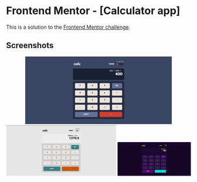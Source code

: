 # Frontend Mentor - [Calculator app]

This is a solution to the [Frontend Mentor challenge](https://www.frontendmentor.io/challenges/calculator-app-9lteq5N29).

## Screenshots

<p align="center">
  <img src="./images/screenshot/สกรีนช็อต%202025-04-28%20100011.png" width="400px" alt="theme-1" />
  <img src="./images/screenshot/สกรีนช็อต%202025-04-28%20100142.png" width="300px" alt="theme-2" />
  <img src="./images/screenshot/สกรีนช็อต%202025-04-28%20100217.png" width="200px" alt="theme-3" />
</p>
